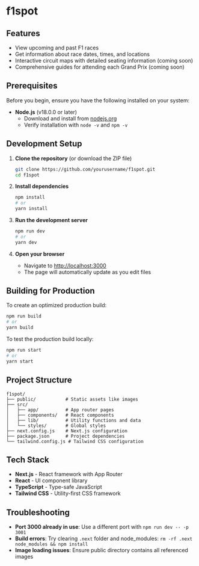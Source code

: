 # f1spot
## Features

- View upcoming and past F1 races
- Get information about race dates, times, and locations
- Interactive circuit maps with detailed seating information 
(coming soon)
- Comprehensive guides for attending each Grand Prix (coming soon)

## Prerequisites

Before you begin, ensure you have the following installed on your system:

- **Node.js** (v18.0.0 or later)
  - Download and install from [nodejs.org](https://nodejs.org/)
  - Verify installation with `node -v` and `npm -v`

## Development Setup

1. **Clone the repository** (or download the ZIP file)
   ```bash
   git clone https://github.com/yourusername/f1spot.git
   cd f1spot
   ```

2. **Install dependencies**
   ```bash
   npm install
   # or
   yarn install
   ```

3. **Run the development server**
   ```bash
   npm run dev
   # or
   yarn dev
   ```

4. **Open your browser**
   - Navigate to [http://localhost:3000](http://localhost:3000)
   - The page will automatically update as you edit files

## Building for Production

To create an optimized production build:

```bash
npm run build
# or
yarn build
```

To test the production build locally:

```bash
npm run start
# or
yarn start
```

## Project Structure

```
f1spot/
├── public/           # Static assets like images
├── src/
│   ├── app/          # App router pages
│   ├── components/   # React components
│   ├── lib/          # Utility functions and data
│   └── styles/       # Global styles
├── next.config.js    # Next.js configuration
├── package.json      # Project dependencies
└── tailwind.config.js # Tailwind CSS configuration
```

## Tech Stack

- **Next.js** - React framework with App Router
- **React** - UI component library
- **TypeScript** - Type-safe JavaScript
- **Tailwind CSS** - Utility-first CSS framework

## Troubleshooting

- **Port 3000 already in use**: Use a different port with `npm run dev -- -p 3001`
- **Build errors**: Try clearing `.next` folder and node_modules: `rm -rf .next node_modules && npm install`
- **Image loading issues**: Ensure public directory contains all referenced images
